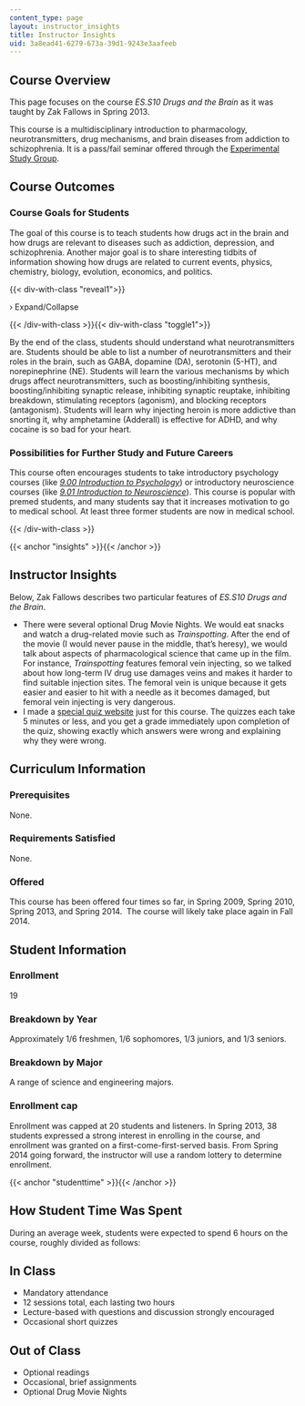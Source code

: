 ```yaml
---
content_type: page
layout: instructor_insights
title: Instructor Insights
uid: 3a8ead41-6279-673a-39d1-9243e3aafeeb
---
```


Course Overview
---------------

This page focuses on the course _ES.S10 Drugs and the Brain_ as it was taught by Zak Fallows in Spring 2013.

This course is a multidisciplinary introduction to pharmacology, neurotransmitters, drug mechanisms, and brain diseases from addiction to schizophrenia. It is a pass/fail seminar offered through the [Experimental Study Group](http://esg.mit.edu).

Course Outcomes
---------------

### Course Goals for Students

The goal of this course is to teach students how drugs act in the brain and how drugs are relevant to diseases such as addiction, depression, and schizophrenia. Another major goal is to share interesting tidbits of information showing how drugs are related to current events, physics, chemistry, biology, evolution, economics, and politics.

{{< div-with-class "reveal1">}}

› Expand/Collapse

{{< /div-with-class >}}{{< div-with-class "toggle1">}}

By the end of the class, students should understand what neurotransmitters are. Students should be able to list a number of neurotransmitters and their roles in the brain, such as GABA, dopamine (DA), serotonin (5-HT), and norepinephrine (NE). Students will learn the various mechanisms by which drugs affect neurotransmitters, such as boosting/inhibiting synthesis, boosting/inhibiting synaptic release, inhibiting synaptic reuptake, inhibiting breakdown, stimulating receptors (agonism), and blocking receptors (antagonism). Students will learn why injecting heroin is more addictive than snorting it, why amphetamine (Adderall) is effective for ADHD, and why cocaine is so bad for your heart.

### Possibilities for Further Study and Future Careers

This course often encourages students to take introductory psychology courses (like [_9.00 Introduction to Psychology_](/courses/9-00sc-introduction-to-psychology-fall-2011/)) or introductory neuroscience courses (like [_9.01 Introduction to Neuroscience_](/courses/9-01-introduction-to-neuroscience-fall-2007/)). This course is popular with premed students, and many students say that it increases motivation to go to medical school. At least three former students are now in medical school.

{{< /div-with-class >}}

{{< anchor "insights" >}}{{< /anchor >}}

Instructor Insights
-------------------

Below, Zak Fallows describes two particular features of _ES.S10 Drugs and the Brain_.

*   There were several optional Drug Movie Nights. We would eat snacks and watch a drug-related movie such as _Trainspotting_. After the end of the movie (I would never pause in the middle, that’s heresy), we would talk about aspects of pharmacological science that came up in the film. For instance, _Trainspotting_ features femoral vein injecting, so we talked about how long-term IV drug use damages veins and makes it harder to find suitable injection sites. The femoral vein is unique because it gets easier and easier to hit with a needle as it becomes damaged, but femoral vein injecting is very dangerous.
*   I made a [special quiz website](http://datb.mit.edu/) just for this course. The quizzes each take 5 minutes or less, and you get a grade immediately upon completion of the quiz, showing exactly which answers were wrong and explaining why they were wrong.

Curriculum Information
----------------------

### Prerequisites

None.

### Requirements Satisfied

None.

### Offered

This course has been offered four times so far, in Spring 2009, Spring 2010, Spring 2013, and Spring 2014.  The course will likely take place again in Fall 2014. 

Student Information
-------------------

### Enrollment

19

### Breakdown by Year

Approximately 1/6 freshmen, 1/6 sophomores, 1/3 juniors, and 1/3 seniors.

### Breakdown by Major

A range of science and engineering majors.

### Enrollment cap

Enrollment was capped at 20 students and listeners. In Spring 2013, 38 students expressed a strong interest in enrolling in the course, and enrollment was granted on a first-come-first-served basis. From Spring 2014 going forward, the instructor will use a random lottery to determine enrollment. 

{{< anchor "studenttime" >}}{{< /anchor >}}

How Student Time Was Spent
--------------------------

During an average week, students were expected to spend 6 hours on the course, roughly divided as follows:

In Class
--------

*   Mandatory attendance
*   12 sessions total, each lasting two hours
*   Lecture-based with questions and discussion strongly encouraged
*   Occasional short quizzes

Out of Class
------------

*   Optional readings
*   Occasional, brief assignments
*   Optional Drug Movie Nights